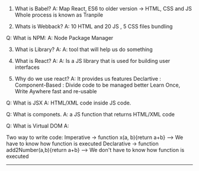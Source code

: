1. What is Babel?
   A: Map React, ES6 to older version -> HTML, CSS and JS
   Whole process is known as Tranpile

2. Whats is Webback?
   A: 10 HTML and 20 JS , 5 CSS files
   bundling

Q: What is NPM:
A: Node Package Manager

3. What is Library?
A:   A: tool that will help us do something

4. What is React?
A:   A: Is a JS library that is used for building user interfaces

5. Why do we use react?
A:  It provides us features
        Declartive : 
        Component-Based : Divide code to be managed better
        Learn Once, Write Aywhere
        fast and re-usable

Q: What is JSX
A: HTML/XML code inside JS code.

Q: What is componets.
A: a JS function that returns HTML/XML code

Q: What is Virtual DOM
A:
        
Two way to write code:
Imperative  -> function x(a, b){return a+b}   --> We have to know how function is executed
Declarative -> function add2Number(a,b){return a+b} --> We don't have to know how function is executed

-------------------------------------------------------------------------------------------------------


